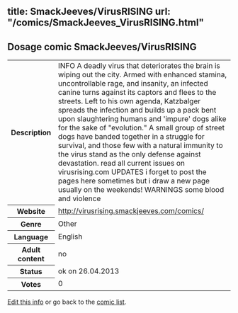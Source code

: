 title: SmackJeeves/VirusRISING
url: "/comics/SmackJeeves_VirusRISING.html"
---
Dosage comic SmackJeeves/VirusRISING
-----------------------------------------

<p id="msg"></p>
<script type="text/javascript">
if (window.location.search === '?edit_info_mail=sent_ok') {
  var elem = document.getElementById("msg");
  elem.innerHTML = 'Edited information sucessfully sent.';
  elem.className = 'ok';
}
</script>
<table class="comicinfo">
<tr>
<th>Description</th><td>INFO A deadly virus that deteriorates the brain is wiping out the city. Armed with enhanced stamina, uncontrollable rage, and insanity, an infected canine turns against its captors and flees to the streets. Left to his own agenda, Katzbalger spreads the infection and builds up a pack bent upon slaughtering humans and 'impure' dogs alike for the sake of &quot;evolution.&quot; A small group of street dogs have banded together in a struggle for survival, and those few with a natural immunity to the virus stand as the only defense against devastation. read all current issues on virusrising.com UPDATES i forget to post the pages here sometimes but i draw a new page usually on the weekends! WARNINGS some blood and violence</td>
</tr>
<tr>
<th>Website</th><td><a href="http://virusrising.smackjeeves.com/comics/">http://virusrising.smackjeeves.com/comics/</a></td>
</tr>
<tr>
<th>Genre</th><td>Other</td>
</tr>
<tr>
<th>Language</th><td>English</td>
</tr>
<tr>
<th>Adult content</th><td>no</td>
</tr>
<tr>
<th>Status</th><td>ok on 26.04.2013</td>
</tr>
<tr>
<th>Votes</th><td>0</td>
</tr>
</table>

[Edit this info](SmackJeeves_VirusRISING_edit.html) or go back to the [comic list](../comic-index.html).
